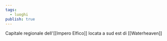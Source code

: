 ```yaml
---
tags:
  - luoghi
publish: true
---
```


Capitale regionale dell'[[Impero Elfico]] locata a sud est di [[Waterheaven]]